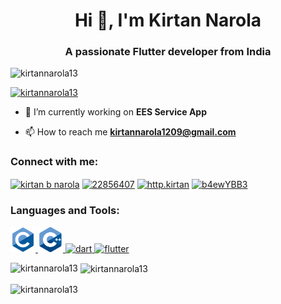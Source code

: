 <h1 align="center">Hi 👋, I'm Kirtan Narola</h1>
<h3 align="center">A passionate Flutter developer from India</h3>

<p align="left"> <img src="https://komarev.com/ghpvc/?username=kirtannarola13&label=Profile%20views&color=0e75b6&style=flat" alt="kirtannarola13" /> </p>

<p align="left"> <a href="https://github.com/ryo-ma/github-profile-trophy"><img src="https://github-profile-trophy.vercel.app/?username=kirtannarola13" alt="kirtannarola13" /></a> </p>

- 🔭 I’m currently working on **EES Service App**

- 📫 How to reach me **kirtannarola1209@gmail.com**

<h3 align="left">Connect with me:</h3>
<p align="left">
<a href="https://linkedin.com/in/kirtan b narola" target="blank"><img align="center" src="https://raw.githubusercontent.com/rahuldkjain/github-profile-readme-generator/master/src/images/icons/Social/linked-in-alt.svg" alt="kirtan b narola" height="30" width="40" /></a>
<a href="https://stackoverflow.com/users/22856407" target="blank"><img align="center" src="https://raw.githubusercontent.com/rahuldkjain/github-profile-readme-generator/master/src/images/icons/Social/stack-overflow.svg" alt="22856407" height="30" width="40" /></a>
<a href="https://instagram.com/http.kirtan" target="blank"><img align="center" src="https://raw.githubusercontent.com/rahuldkjain/github-profile-readme-generator/master/src/images/icons/Social/instagram.svg" alt="http.kirtan" height="30" width="40" /></a>
<a href="https://discord.gg/b4ewYBB3" target="blank"><img align="center" src="https://raw.githubusercontent.com/rahuldkjain/github-profile-readme-generator/master/src/images/icons/Social/discord.svg" alt="b4ewYBB3" height="30" width="40" /></a>
</p>

<h3 align="left">Languages and Tools:</h3>
<p align="left"> <a href="https://www.cprogramming.com/" target="_blank" rel="noreferrer"> <img src="https://raw.githubusercontent.com/devicons/devicon/master/icons/c/c-original.svg" alt="c" width="40" height="40"/> </a> <a href="https://www.w3schools.com/cpp/" target="_blank" rel="noreferrer"> <img src="https://raw.githubusercontent.com/devicons/devicon/master/icons/cplusplus/cplusplus-original.svg" alt="cplusplus" width="40" height="40"/> </a> <a href="https://dart.dev" target="_blank" rel="noreferrer"> <img src="https://www.vectorlogo.zone/logos/dartlang/dartlang-icon.svg" alt="dart" width="40" height="40"/> </a> <a href="https://flutter.dev" target="_blank" rel="noreferrer"> <img src="https://www.vectorlogo.zone/logos/flutterio/flutterio-icon.svg" alt="flutter" width="40" height="40"/> </a> </p>

<p><img align="left" src="https://github-readme-stats.vercel.app/api/top-langs?username=kirtannarola13&show_icons=true&locale=en&layout=compact" alt="kirtannarola13" /></p>

<p>&nbsp;<img align="center" src="https://github-readme-stats.vercel.app/api?username=kirtannarola13&show_icons=true&locale=en" alt="kirtannarola13" /></p>

<p><img align="center" src="https://github-readme-streak-stats.herokuapp.com/?user=kirtannarola13&" alt="kirtannarola13" /></p>
